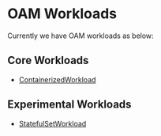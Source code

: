 # OAM Workloads

Currently we have OAM workloads as below:

## Core Workloads

- [ContainerizedWorkload](https://github.com/crossplane/addon-oam-kubernetes-local)

## Experimental Workloads

- [StatefulSetWorkload](statefulsetworkload)